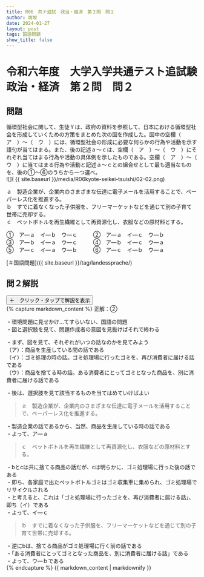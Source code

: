 ```yaml
---
title: R06　共テ追試　政治・経済　第２問　問２
author: 雨坂
date: 2024-01-27
layout: post
tags: 国語問題
show_title: false
---
```

  
# 令和六年度　大学入学共通テスト追試験　政治・経済　第２問　問２  
  
## 問題  
循環型社会に関して、生徒Ｙは、政府の資料を参照して、日本における循環型社会を形成していくための方策をまとめた次の図を作成した。図中の空欄（　ア　）〜（　ウ　）には、循環型社会の形成に必要な何らかの行為や活動を示す語句が当てはまる。また、後の記述ａ〜ｃは、空欄（　ア　）〜（　ウ　）にそれぞれ当てはまる行為や活動の具体例を示したものである。空欄（　ア　）〜（　ウ　）に当てはまる行為や活動と記述ａ〜ｃとの組合せとして最も適当なものを、後の①〜⑥のうちから一つ選べ。  
![]( {{ site.baseurl }}/media/R06kyote-seikei-tsuishi/02-02.png)  
  
ａ　製造企業が、企業内のさまざまな伝達に電子メールを活用することで、ペーパーレス化を推進する。  
ｂ　すでに着なくなった子供服を、フリーマーケットなどを通じて別の子育て世帯に売却する。  
ｃ　ペットボトルを再生繊維として再資源化し、衣服などの原材料とする。  
  
①　ア―ａ　イ―ｂ　ウ―ｃ　　　②　ア―ａ　イ―ｃ　ウ―ｂ  
③　ア―ｂ　イ―ａ　ウ―ｃ　　　④　ア―ｂ　イ―ｃ　ウ―ａ  
⑤　ア―ｃ　イ―ａ　ウ―ｂ　　　⑥　ア―ｃ　イ―ｂ　ウ―ａ  
  
[＃国語問題]({{ site.baseurl }}/tag/landessprache/)  
  
## 問２解説  
<div class="collapsible">
  <button class="collapsible-button">＋　クリック・タップで解説を表示</button>
  <div class="collapsible-content">
    {% capture markdown_content %}
正解：②  
  
・環境問題に見せかけ…てすらいない、国語の問題  
・図と選択肢を見て、問題作成者の意図を見抜けばそれで終わる  
  
・まず、図を見て、それぞれがいつの話なのかを見てみよう  
（ア）：商品を生産している間の話である  
（イ）：ゴミ処理の時の話。ゴミ処理場に行ったゴミを、再び消費者に届ける話である  
（ウ）：商品を捨てる時の話。ある消費者にとってゴミとなった商品を、別に消費者に届ける話である  
  
・後は、選択肢を見て該当するものを当てはめていけばよい  
  
>ａ　製造企業が、企業内のさまざまな伝達に電子メールを活用することで、ペーパーレス化を推進する。  
  
・製造企業の話であるから、当然、商品を生産している時の話である  
・よって、ア―ａ  
  
>ｃ　ペットボトルを再生繊維として再資源化し、衣服などの原材料とする。  
  
・bとcは共に捨てる商品の話だが、cは明らかに、ゴミ処理場に行った後の話である  
・即ち、各家庭で出たペットボトルゴミはゴミ収集車に集められ、ゴミ処理場でリサイクルされる  
・と考えると、これは「ゴミ処理場に行ったゴミを、再び消費者に届ける話」、即ち（イ）である  
・よって、イ―ｃ  
  
>ｂ　すでに着なくなった子供服を、フリーマーケットなどを通じて別の子育て世帯に売却する。  
  
・逆にbは、捨てる商品がゴミ処理場に行く前の話である  
・「ある消費者にとってゴミとなった商品を、別に消費者に届ける話」である  
・よって、ウ―ｂである  
    {% endcapture %}
    {{ markdown_content | markdownify }}
  </div>
</div>
  
